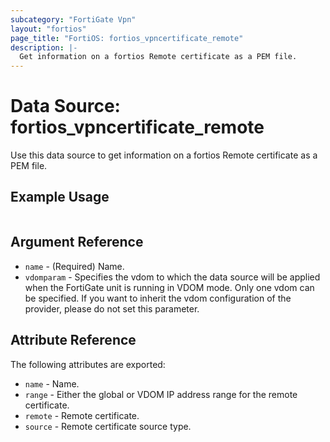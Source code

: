 ```yaml
---
subcategory: "FortiGate Vpn"
layout: "fortios"
page_title: "FortiOS: fortios_vpncertificate_remote"
description: |-
  Get information on a fortios Remote certificate as a PEM file.
---
```


# Data Source: fortios_vpncertificate_remote
Use this data source to get information on a fortios Remote certificate as a PEM file.


## Example Usage

```hcl

```

## Argument Reference

* `name` - (Required) Name.
* `vdomparam` - Specifies the vdom to which the data source will be applied when the FortiGate unit is running in VDOM mode. Only one vdom can be specified. If you want to inherit the vdom configuration of the provider, please do not set this parameter.

## Attribute Reference

The following attributes are exported:

* `name` - Name.
* `range` - Either the global or VDOM IP address range for the remote certificate.
* `remote` - Remote certificate.
* `source` - Remote certificate source type.
